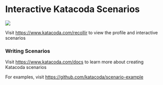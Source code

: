 # Interactive Katacoda Scenarios

[![](http://shields.katacoda.com/katacoda/recollir/count.svg)](https://www.katacoda.com/recollir "Get your profile on Katacoda.com")

Visit https://www.katacoda.com/recollir to view the profile and interactive scenarios

### Writing Scenarios
Visit https://www.katacoda.com/docs to learn more about creating Katacoda scenarios

For examples, visit https://github.com/katacoda/scenario-example

